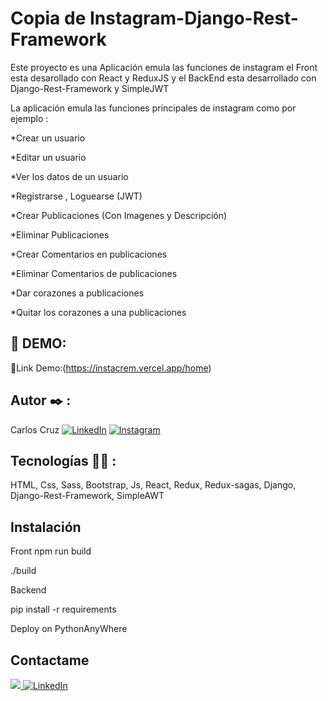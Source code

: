 # Copia de Instagram-Django-Rest-Framework

Este proyecto es una Aplicación emula las funciones de instagram 
el Front esta desarollado con React y ReduxJS y el BackEnd esta desarrollado con Django-Rest-Framework y SimpleJWT

La aplicación emula las funciones principales de instagram como por ejemplo :

*Crear un usuario

*Editar un usuario

*Ver los datos de un usuario

*Registrarse , Loguearse (JWT)

*Crear Publicaciones (Con Imagenes y Descripción)

*Eliminar Publicaciones

*Crear Comentarios en publicaciones

*Eliminar Comentarios de publicaciones

*Dar corazones a publicaciones

*Quitar los corazones a una publicaciones

## 🔗 DEMO:

🤖Link Demo:(https://instacrem.vercel.app/home)

## Autor ✒️ :
Carlos Cruz
[![LinkedIn](https://img.shields.io/badge/LinkedIn-%230077B5.svg?logo=linkedin&logoColor=white)](https://www.linkedin.com/in/carlos-jose-cruz-luengas/)
[![Instagram](https://img.shields.io/badge/Instagram-%23E4405F.svg?logo=Instagram&logoColor=white)](https://www.instagram.com/carlos_cruz.0/)

## Tecnologías 🧑‍💻 :

HTML, Css, Sass, Bootstrap, Js, React, Redux, Redux-sagas, Django, Django-Rest-Framework, SimpleAWT

## Instalación 
Front 
npm run build

./build

Backend

pip install -r requirements 

Deploy on PythonAnyWhere

## Contactame
<a href="mailto:carlosjose445566@gmail.com?"><img src="https://img.shields.io/badge/gmail-%23DD0031.svg?&style=for-the-badge&logo=gmail&logoColor=white"/> </a>
[![LinkedIn](https://img.shields.io/badge/LinkedIn-%230077B5.svg?logo=linkedin&logoColor=white)](https://www.linkedin.com/in/carlos-jose-cruz-luengas/)

